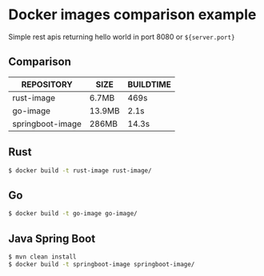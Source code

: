 # Docker images comparison example

Simple rest apis returning hello world in port 8080 or `${server.port}`

## Comparison

| REPOSITORY       | SIZE   | BUILDTIME |
| ---------------- | ------ | --------- |
| rust-image       | 6.7MB  | 469s      |
| go-image         | 13.9MB | 2.1s      |
| springboot-image | 286MB  | 14.3s     |

## Rust

```bash
$ docker build -t rust-image rust-image/
```

## Go

```bash
$ docker build -t go-image go-image/
```

## Java Spring Boot

```bash
$ mvn clean install
$ docker build -t springboot-image springboot-image/
```
